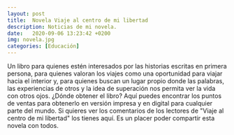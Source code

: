 ```yaml
---
layout: post
title:  Novela Viaje al centro de mi libertad
description: Noticias de mi novela.
date:   2020-09-06 13:23:42 +0200
img: novela.jpg
categories: [Educación]
---
```


Un libro para quienes estén interesados por las historias escritas en primera persona, para quienes valoran los viajes como una oportunidad para viajar hacia el interior y, para quienes buscan un lugar propio donde las palabras, las experiencias de otros y la idea de superación nos permita ver la vida con otros ojos. ¿Dónde obtener el libro? Aquí puedes encontrar los puntos de ventas para obtenerlo en versión impresa y en digital para cualquier parte del mundo. Si quieres ver los comentarios de los lectores de "Viaje al centro de mi libertad" los tienes aquí. Es un placer poder compartir esta novela con todos. 